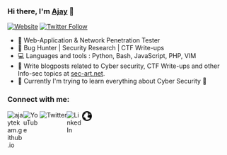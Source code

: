 ### Hi there, I'm [Ajay](https://ajaytekam.github.io) 👋

[![Website](https://img.shields.io/website?label=sec-art.net&style=for-the-badge&url=http%3A%2F%2Fsec-art.net)](http://sec-art.net)
[![Twitter Follow](https://img.shields.io/twitter/follow/0xajay?color=1DA1F2&logo=twitter&style=for-the-badge)](https://twitter.com/intent/follow?original_referer=https%3A%2F%2Fgithub.com%20xajay&screen_name=0xajay)

- 🔭 Web-Application & Network Penetration Tester  
- 🐛 Bug Hunter | Security Research | CTF Write-ups 
- 💻 Languages and tools : Python, Bash, JavaScript, PHP, VIM
- 🦉 Write blogposts related to Cyber security, CTF Write-ups and other Info-sec topics at [sec-art.net](http://sec-art.net).
- 🌱 Currently I'm trying to learn everything about Cyber Security 🤣


### Connect with me:

[<img align="left" alt="ajaytekam.github.io" width="36px" src="https://1.bp.blogspot.com/-ROJfPrX9fXY/X3HAdqOzsWI/AAAAAAAAC6s/96H1KtMH9VAMiwtF1d3lVd6yJRs6xQ_TwCLcBGAsYHQ/s512/personal-website-profile-page-social-site-web-profolio-icon-personal-web-page-png-512_512.png" />][Portfolio]
[<img align="left" alt="YouTube" width="37px" src="http://2.bp.blogspot.com/-4r0KmvgiW_w/ViXomS6JWQI/AAAAAAAAAP4/2cSgj6nbrT4/s1600/utube.png" />][youtube]
[<img align="left" alt="Twitter" src="https://2.bp.blogspot.com/-mT_w5CCaqjs/ViXpx1iGqpI/AAAAAAAAAQE/KxTk1GD0ZAc/s1600/Twitter.png" />][twitter]
[<img align="left" alt="LinkedIn" width="35px" src="https://1.bp.blogspot.com/-bFuIIlYS1bA/X3G-A4p-2AI/AAAAAAAAC6g/A7bbhH_DFxEvzSYBdWDEAZ85netkeR6xACLcBGAsYHQ/s935/clipart1967122.png" />][linkedin]
[<img align="left" alt="sec-art.net" width="22px" src="https://raw.githubusercontent.com/iconic/open-iconic/master/svg/globe.svg" />][website]  

[website]: http://sec-art.net
[twitter]: https://twitter.com/0xajay
[youtube]: https://www.youtube.com/user/secarticles
[linkedin]: https://www.linkedin.com/in/ajaytekam
[Portfolio]: https://ajaytekam.github.io

